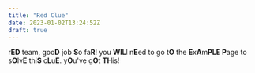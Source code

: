 ```yaml
---
title: "Red Clue"
date: 2023-01-02T13:24:52Z
draft: true
---
```


r**ED** team, goo**D** job **S**o fa**R**! you **WIL**l n**E**ed to go t**O** the **E**x**A**m**PLE P**age to s**O**lv**E** thi**S** c**L**u**E**. y**O**u've g**O**t **TH**is!